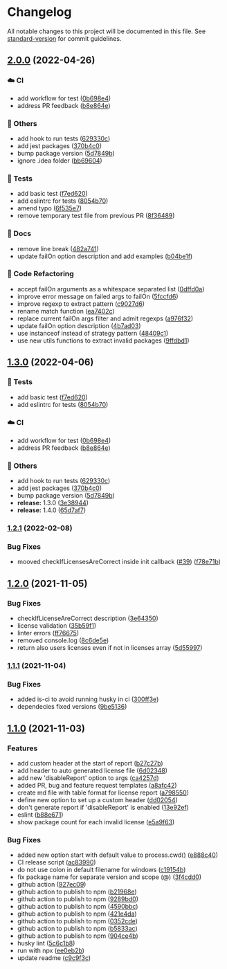 # Changelog

All notable changes to this project will be documented in this file. See [standard-version](https://github.com/conventional-changelog/standard-version) for commit guidelines.

## [2.0.0](https://github.com/guidesmiths/license-checker/compare/v1.2.1...v2.0.0) (2022-04-26)


### ☁️ CI

* add workflow for test ([0b698e4](https://github.com/guidesmiths/license-checker/commit/0b698e4c86c38582c594338f2339781c4e9f1cba))
* address PR feedback ([b8e864e](https://github.com/guidesmiths/license-checker/commit/b8e864e18b8d2aa836d152e3540a09090a849488))


### 🔧 Others

* add hook to run tests ([629330c](https://github.com/guidesmiths/license-checker/commit/629330c474976a7ad207596391235cea77f8dbb0))
* add jest packages ([370b4c0](https://github.com/guidesmiths/license-checker/commit/370b4c0460ff72f6f46cd6cd3d2f6f03fcf402b6))
* bump package version ([5d7849b](https://github.com/guidesmiths/license-checker/commit/5d7849b8ad6a9bf2b3cebba9af74f8f21ca7ea91))
* ignore .idea folder ([bb69604](https://github.com/guidesmiths/license-checker/commit/bb696041ea2d6d653179a635608a46bd69d944ff))


### 🔬 Tests

* add basic test ([f7ed620](https://github.com/guidesmiths/license-checker/commit/f7ed62091ff8868b08f219d0be02e889922cfed3))
* add eslintrc for tests ([8054b70](https://github.com/guidesmiths/license-checker/commit/8054b70498b0aad026c2a13eca6e47a317cb4dc9))
* amend typo ([6f535e7](https://github.com/guidesmiths/license-checker/commit/6f535e7fbda0a0dfa2f32a846276ca4fa78c5fe0))
* remove temporary test file from previous PR ([8f36489](https://github.com/guidesmiths/license-checker/commit/8f364892b7b6ae7842e4b7f8ef3b6b4c3f63dbbf))


### 📝 Docs

* remove line break ([482a741](https://github.com/guidesmiths/license-checker/commit/482a74130beef4a01bd12a099438048253f32a14))
* update failOn option description and add examples ([b04be1f](https://github.com/guidesmiths/license-checker/commit/b04be1f5d242936b7cdcd9b34776d88a0c292a3d))


### 🔄 Code Refactoring

* accept failOn arguments as a whitespace separated list ([0dffd0a](https://github.com/guidesmiths/license-checker/commit/0dffd0a4406dba89043cf31cb8e6c51004741e84))
* improve error message on failed args to failOn ([5fccfd6](https://github.com/guidesmiths/license-checker/commit/5fccfd68dcad08744ea1688acf3fb294f029e5e4))
* improve regexp to extract pattern ([c9027d6](https://github.com/guidesmiths/license-checker/commit/c9027d6380c06657e7672851621ac6c6ee58a07f))
* rename match function ([ea7402c](https://github.com/guidesmiths/license-checker/commit/ea7402cf4052aff9b56a7933f2d5f7b7a6ba05c7))
* replace current failOn args filter and admit regexps ([a976f32](https://github.com/guidesmiths/license-checker/commit/a976f32de20c1a270fb9eb1f34152590e8753921))
* update failOn option description ([4b7ad03](https://github.com/guidesmiths/license-checker/commit/4b7ad037e8f313b7f4178879a630584038e80063))
* use instanceof instead of strategy pattern ([48409c1](https://github.com/guidesmiths/license-checker/commit/48409c15ac072e1c6794850c39c93468c255de6d))
* use new utils functions to extract invalid packages ([9ffdbd1](https://github.com/guidesmiths/license-checker/commit/9ffdbd1f2aae951c384a0f58afd61ee26bb7f4c5))

## [1.3.0](https://github.com/guidesmiths/license-checker/compare/v1.2.1...v1.3.0) (2022-04-06)


### 🔬 Tests

* add basic test ([f7ed620](https://github.com/guidesmiths/license-checker/commit/f7ed62091ff8868b08f219d0be02e889922cfed3))
* add eslintrc for tests ([8054b70](https://github.com/guidesmiths/license-checker/commit/8054b70498b0aad026c2a13eca6e47a317cb4dc9))


### ☁️ CI

* add workflow for test ([0b698e4](https://github.com/guidesmiths/license-checker/commit/0b698e4c86c38582c594338f2339781c4e9f1cba))
* address PR feedback ([b8e864e](https://github.com/guidesmiths/license-checker/commit/b8e864e18b8d2aa836d152e3540a09090a849488))


### 🔧 Others

* add hook to run tests ([629330c](https://github.com/guidesmiths/license-checker/commit/629330c474976a7ad207596391235cea77f8dbb0))
* add jest packages ([370b4c0](https://github.com/guidesmiths/license-checker/commit/370b4c0460ff72f6f46cd6cd3d2f6f03fcf402b6))
* bump package version ([5d7849b](https://github.com/guidesmiths/license-checker/commit/5d7849b8ad6a9bf2b3cebba9af74f8f21ca7ea91))
* **release:** 1.3.0 ([3e38944](https://github.com/guidesmiths/license-checker/commit/3e389440cdb8fb7b1197793982e6cecc2649e32a))
* **release:** 1.4.0 ([65d7af7](https://github.com/guidesmiths/license-checker/commit/65d7af7db6706258f8825bbcdfad3ad6681e626d))

### [1.2.1](https://github.com/guidesmiths/license-checker/compare/v1.2.0...v1.2.1) (2022-02-08)


### Bug Fixes

* mooved checkIfLicensesAreCorrect inside init callback ([#39](https://github.com/guidesmiths/license-checker/issues/39)) ([f78e71b](https://github.com/guidesmiths/license-checker/commit/f78e71b5f59c37a58e738c70fdbdb334d65858a5))

## [1.2.0](https://github.com/guidesmiths/license-checker/compare/v1.1.1...v1.2.0) (2021-11-05)


### Bug Fixes

* checkIfLicenseAreCorrect description ([3e64350](https://github.com/guidesmiths/license-checker/commit/3e6435081a76295225bff0ecc1a9a0c132916637))
* license validation ([35b59f1](https://github.com/guidesmiths/license-checker/commit/35b59f1735aa8a98f031aba3fc78d38fa73a71da))
* linter errors ([ff76675](https://github.com/guidesmiths/license-checker/commit/ff766751844b0aa61e2bbe55f06a3d8bcf7d42b3))
* removed console.log ([8c6de5e](https://github.com/guidesmiths/license-checker/commit/8c6de5e9b0d197fdb2942fca26c922ee985e85b9))
* return also users licenses even if not in licenses array ([5d55997](https://github.com/guidesmiths/license-checker/commit/5d55997bde7cb6c9070ceee7c9f04d0e34c7bd98))

### [1.1.1](https://github.com/guidesmiths/license-checker/compare/v1.1.0...v1.1.1) (2021-11-04)


### Bug Fixes

* added is-ci to avoid running husky in ci ([300ff3e](https://github.com/guidesmiths/license-checker/commit/300ff3ef9efb522ebc250fd1fc93dc700888643a))
* dependecies fixed versions ([9be5136](https://github.com/guidesmiths/license-checker/commit/9be51365c299494e6cc72fc1b71fc9e6b4972de9))

## [1.1.0](https://github.com/guidesmiths/license-checker/compare/v1.0.0...v1.1.0) (2021-11-03)


### Features

* add custom header at the start of report ([b27c27b](https://github.com/guidesmiths/license-checker/commit/b27c27be392a02b676575a08e0a597c0f545ae20))
* add header to auto generated license file ([6d02348](https://github.com/guidesmiths/license-checker/commit/6d02348b7b26e7891418e5e28103454c73b884e8))
* add new 'disableReport' option to args ([ca4257d](https://github.com/guidesmiths/license-checker/commit/ca4257dc31efe4f733667d0c42f51c406bc89da1))
* added PR, bug and feature request templates ([a8afc42](https://github.com/guidesmiths/license-checker/commit/a8afc4240bd951e5c967c6555ed429bfb853f4eb))
* create md file with table format for license report ([a798550](https://github.com/guidesmiths/license-checker/commit/a798550aea746083d2cf1c0a6d87074192e71746))
* define new option to set up a custom header ([dd02054](https://github.com/guidesmiths/license-checker/commit/dd02054817d46c040c06447463271ca6d6d38f25))
* don't generate report if 'disableReport' is enabled ([13e92ef](https://github.com/guidesmiths/license-checker/commit/13e92ef4354f4ae2063aee29af77e036078fe372))
* eslint ([b88e671](https://github.com/guidesmiths/license-checker/commit/b88e671f7b41cf709be81b73fb567c46496015ad))
* show package count for each invalid license ([e5a9f63](https://github.com/guidesmiths/license-checker/commit/e5a9f63fd428a5dea7de1bd68c66ccf409ceb927))


### Bug Fixes

* added new option start with default value to process.cwd() ([e888c40](https://github.com/guidesmiths/license-checker/commit/e888c404b205d4293b26f6cef5a7ef3ceffcffb3))
* CI release script ([ac83990](https://github.com/guidesmiths/license-checker/commit/ac83990e6bec0b57d7cc6c8c2bafff54cac08cdb))
* do not use colon in default filename for windows ([c19154b](https://github.com/guidesmiths/license-checker/commit/c19154b640ab06838d06a45f22e979ab93eb5c24))
* fix package name for separate version and scope (@) ([3f4cdd0](https://github.com/guidesmiths/license-checker/commit/3f4cdd023f3f35c0be585c249560811beb9ce1fb))
* github action ([927ec09](https://github.com/guidesmiths/license-checker/commit/927ec09b22052103bc05e4ee5d46bfe3398fa1a8))
* github action to publish to npm ([b21968e](https://github.com/guidesmiths/license-checker/commit/b21968e691cf2e1d823ab06eecc04512e3568927))
* github action to publish to npm ([9289bd0](https://github.com/guidesmiths/license-checker/commit/9289bd0173cbb6ce9df64ae8e0af7bfb050974f8))
* github action to publish to npm ([4590bbc](https://github.com/guidesmiths/license-checker/commit/4590bbc5178ccbcff9687ffffb7f00ebdc457d06))
* github action to publish to npm ([421e4da](https://github.com/guidesmiths/license-checker/commit/421e4daf3cc9964f49ab451931e1d3da80a58fc8))
* github action to publish to npm ([0352cde](https://github.com/guidesmiths/license-checker/commit/0352cde99d519fe40c98962bff3d7b42206b92af))
* github action to publish to npm ([b5833ac](https://github.com/guidesmiths/license-checker/commit/b5833ac0954e44124d7da2c367ff852a307010fc))
* github action to publish to npm ([904ce4b](https://github.com/guidesmiths/license-checker/commit/904ce4b616fa76e9880c43ea9cb4f23538d1e9cc))
* husky lint ([5c6c1b8](https://github.com/guidesmiths/license-checker/commit/5c6c1b8b61de205c90436f032ff48adbd7466e64))
* run with npx ([ee0eb2b](https://github.com/guidesmiths/license-checker/commit/ee0eb2b47f3ff0a341fa5ac8c0b35199d4160e23))
* update readme ([c9c9f3c](https://github.com/guidesmiths/license-checker/commit/c9c9f3c6768544f0e4e310b7ac1cde29e4bdee15))
